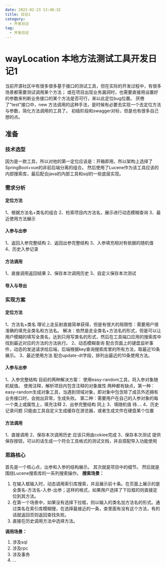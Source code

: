 ```yaml
---
date: 2022-02-23 13:48:32
title: 日记1
category: 
  - 开发日记
tag:
  - 开发日记
---
```

# wayLocation 本地方法测试工具开发日记1

当前开源社区中有很多很多基于接口的测试工具，但在实际的开发过程中，有很多场景都需要测试调用某个方法； 或在项目出现业务漏洞时，也需要直接用设置好的参数来判断业务接口的某个方法是否可行，来以此定位bug位置。 厌倦了"test"接口中，new 方法调用的这种手法，是时候有必要去实现一个去定位方法与参数，简化方法调用的工具了。
初级阶段和swagger对标，但是也有很多自己想的点。

## 准备
### 技术选型
因为是一款工具，所以对他的第一定位应该是：开箱即用，所以架构上选择了SpringBoot+vue的非前后端分离的组合。
然后使用了Lucene作为该工具应该的内部搜索库，最后配合java的内部工具和sql的一些底层实现。
### 需求分析
#### 定位方法
1、根据方法名+类名的组合
2、检索项目内方法名，展示进行动态模糊查询
3、最近使用方法展示
#### 入参与出参
1、返回入参完整结构
2、返回出参完整结构
3、入参填充相对有依据的随机值
4、历史入参记录
#### 方法调用
1、直接调用返回结果
2、保存本次调用历史
3、自定义保存本次测试
#### 导入与导出

###  实现方案
#### 定位方法
1、方法名+类名
理论上走反射直接简单获得，但是有很大的局限性：需要用户很准确的填充全类名和方法名。 解决：依然是走全类名+方法名的形式，但是可以让用户模糊的填写全类名，达到只用写类名的形式，然后在工具端口应用的搜索库中找到最近对应的方法的方法执行。
2、动态模糊查询
配合页面上的键盘监听事件，动态的发送请求给后端，后端根据key查询搜索库里的所有方法，取最近10条展示。
3、最近使用方法
配合update-dt字段，排列出最近的10条使用方法。
#### 入参与出参
1、入参完整结构
目前的两种解决方案：
使用easy-random工具，将入参对象随机赋值。
使用注释，解析项目内包含注释的对象属性 两种都有缺点，第一种：easy-random生成对象工具，当遇到领域对象，即对象中包含除了成员外还拥有业务接口时，会抛出异常，生成失败。 第二种：需要用户在自己的入参对象的每一个类上或属性上，填充注释
2、出参完整结构
同上
3、填随机值
待....
4、历史记录问题
只能由工具自定义生成缓存在游览器，或者生成文件在硬盘某个位置
#### 方法调用
1、直接调用
2、保存本次调用历史
应该只用由cokiee完成
3、保存本次测试
提供保存按钮，可以的话生成一个符合工具格式的测试文档，并且搭配导入功能使用

### 思路核心
首先是一个核心点，出参和入参的结构展示。
其次就是项目中的细节。
然后就是围绕Lucene搜索库的一系列搜索操作。
**搜索场景：**
1. 在输入框输入时，动态调用索引库搜索，并且展示前十条。在页面上展示的是  全类名-方法名-入参-出参；这样的格式，如果用户选择了下拉框的则直接定位到其方法。
2. 在第一个场景中，如果没有选择下拉框，则以输入的类名加方法名的形式。通过类名在索引库模糊搜，在选择最接近的一条，查里面有没有这个方法，有的话就返回否则返回查找失败。
3. 直接在历史调用方法中选择方法。

**调用场景：**
1. 涉及sql
2. 涉及rpc
3. 涉及事务
4. ...
